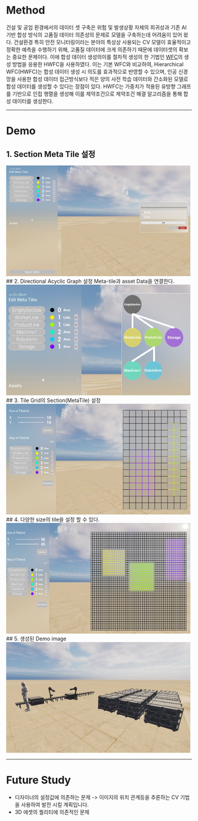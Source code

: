 # Method
건설 및 공업 환경에서의 데이터 셋 구축은 위험 및 발생상황 자체의 희귀성과 기존 AI 기반 합성 방식의 고품질 데이터 의존성의 문제로 모델을 구축하는데 어려움이 있어 왔다. 건설환경 특히 안전 모니터링이라는 분야의 특성상 사용되는 CV 모델이 효율적이고 정확한 예측을 수행하기 위해, 고품질 데이터에 크게 의존하기 때문에 데이터셋의 확보는 중요한 문제이다. 이에 합성 데이터 생성의이를 절차적 생성의 한 기법인 [WFC](https://github.com/mxgmn/WaveFunctionCollapse)의 생성 방법을 응용한 HWFC을 사용하였다. 이는 기본 WFC와 비교하여, Hierarchical WFC(HWFC)는 합성 데이터 생성 시 의도를 효과적으로 반영할 수 있으며, 인공 신경망을 사용한 합성 데이터 접근방식보다 적은 양의 사전 학습 데이터와 간소화된 모델로 합성 데이터를 생성할 수 있다는 장점이 있다. HWFC는 가중치가 적용된 유방향 그래프를 기반으로 인접 행렬을 생성해 이를 제약조건으로 제약조건 해결 알고리즘을 통해 합성 데이터를 생성한다.

***
# Demo
## 1. Section Meta Tile 설정
<img src="/image/1.png" alt="image1" width="500" height="300">
## 2. Directional Acyclic Graph 설정 Meta-tile과 asset Data을 연결한다.
<img src="/image/2.png" alt="image1" width="500" height="300">
## 3. Tile Grid의 Section(MetaTile) 설정
<img src="/image/3.png" alt="image1" width="500" height="300">
## 4. 다양한 size의 tile을 설정 할 수 있다.
<img src="/image/4.png" alt="image1" width="500" height="300">
## 5. 생성된 Demo image
<img src="/image/5.png" alt="image1" width="500" height="300">

***
# Future Study
- 디자이너의 설정값에 의존하는 문제 -> 이미지의 위치 관계등을 추론하는 CV 기법을 사용하여 발전 시킬 계획입니다.
- 3D 에셋의 퀄리티에 의존적인 문제
